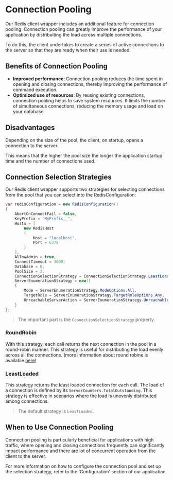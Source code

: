 # Connection Pooling

Our Redis client wrapper includes an additional feature for connection pooling. Connection pooling can greatly improve the performance of your application by 
distribuiting the load across multiple connections.

To do this, the client undertakes to create a series of active connections to the server so that they are ready when their use is needed.

## Benefits of Connection Pooling

- **Improved performance**: Connection pooling reduces the time spent in opening and closing connections, thereby improving the performance of command execution.
- **Optimized use of resources**: By reusing existing connections, connection pooling helps to save system resources. It limits the number of simultaneous connections, reducing the memory usage and load on your database.

## Disadvantages

Depending on the size of the pool, the client, on startup, opens a connection to the server.

This means that the higher the pool size the longer the application startup time and the number of connections used.

## Connection Selection Strategies

Our Redis client wrapper supports two strategies for selecting connections from the pool that you can select into the RedisConfiguration:

```csharp
var redisConfiguration = new RedisConfiguration()
{
    AbortOnConnectFail = false,
    KeyPrefix = "MyPrefix__",
    Hosts = [
        new RedisHost
        {
            Host = "localhost",
            Port = 6379
        }
    ],
    AllowAdmin = true,
    ConnectTimeout = 3000,
    Database = 0,
    PoolSize = 2,
    ConnectionSelectionStrategy = ConnectionSelectionStrategy.LeastLoaded,
    ServerEnumerationStrategy = new()
    {
        Mode = ServerEnumerationStrategy.ModeOptions.All,
        TargetRole = ServerEnumerationStrategy.TargetRoleOptions.Any,
        UnreachableServerAction = ServerEnumerationStrategy.UnreachableServerActionOptions.Throw
    }
};
```

> The important part is the `ConnectionSelectionStrategy` property.

### RoundRobin

With this strategy, each call returns the next connection in the pool in a round-robin manner. This strategy is useful for distributing the load evenly across all the connections. (more information about round robine is available [here](https://en.wikipedia.org/wiki/Round-robin_scheduling))

### LeastLoaded

This strategy returns the least loaded connection for each call. The load of a connection is defined by its `ServerCounters.TotalOutstanding`. This strategy is effective in scenarios where the load is unevenly distributed among connections.

> The default strategy is `LeastLoaded`.

## When to Use Connection Pooling

Connection pooling is particularly beneficial for applications with high traffic, where opening and closing connections frequently can significantly impact performance and there are lot of concurrent operation from the client to the server.

For more information on how to configure the connection pool and set up the selection strategy, refer to the 'Configuration' section of our application.
